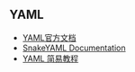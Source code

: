 ## YAML

* [YAML官方文档](https://yaml.org/spec/1.2/spec.html)
* [SnakeYAML Documentation](https://bitbucket.org/snakeyaml/snakeyaml/wiki/Documentation)
* [YAML 简易教程](http://www.ruanyifeng.com/blog/2016/07/yaml.html)

